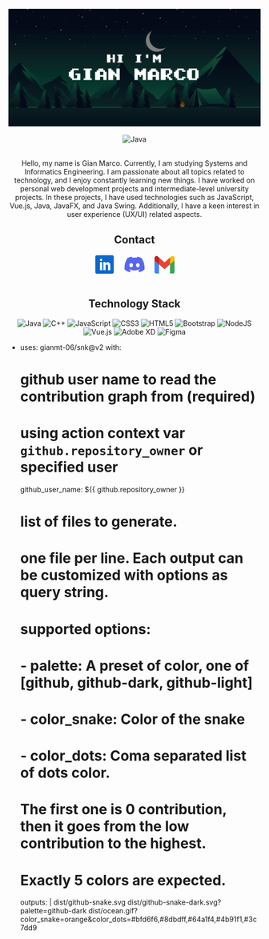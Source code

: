 ![banner](HiBanner.svg)

<div align="center">
    <img src="https://img.shields.io/badge/badges-awesome-green.svg" alt="Java">
    <br>
    <br>
    <p>Hello, my name is Gian Marco. Currently, I am studying Systems and Informatics Engineering. I am passionate about all topics            related to technology, and I enjoy constantly learning new things. I have worked on personal web development projects and                intermediate-level university projects. In these projects, I have used technologies such as JavaScript, Vue.js, Java, JavaFX, and        Java Swing. Additionally, I have a keen interest in user experience (UX/UI) related aspects.</p>
</div>

<h2 align="center">Contact</h2>
<div align="center">
    <a href="https://www.linkedin.com/in/gian-marco-mora-tami-66233b20a/" target="blank" title="Gian Marco Mora Tami"><img                   align="center" src="inIcon.svg" alt="" height="40" width="40" /></a>
    &nbsp;&nbsp;&nbsp;
    <a href="https://discord.com/users/Gian%20Marco#1137" target="blank" title="Gian Marco#1137"><img align="center"                         src="discordIcon.svg" alt="" height="40" width="40" /></a>
    &nbsp;&nbsp;&nbsp;
    <a href="mailto:moragian6@gmail.com" target="blank" title="moragian6@gmail.com"><img align="center" src="gmailIcon.svg" alt=""           height="35" width="40"/></a>
    <br>
    <br>
</div>

<h2 align="center">Technology Stack</h2>
<div align="center">
  <img src="https://img.shields.io/badge/java-%23ED8B00.svg?style=for-the-badge&logo=openjdk&logoColor=white" alt="Java">
  <img src="https://img.shields.io/badge/c++-%2300599C.svg?style=for-the-badge&logo=c%2B%2B&logoColor=white" alt="C++">
  <img src="https://img.shields.io/badge/javascript-%23323330.svg?style=for-the-badge&logo=javascript&logoColor=%23F7DF1E"                 alt="JavaScript">
  <img src="https://img.shields.io/badge/css3-%231572B6.svg?style=for-the-badge&logo=css3&logoColor=white" alt="CSS3">
  <img src="https://img.shields.io/badge/html5-%23E34F26.svg?style=for-the-badge&logo=html5&logoColor=white" alt="HTML5">
  <img src="https://img.shields.io/badge/bootstrap-%23563D7C.svg?style=for-the-badge&logo=bootstrap&logoColor=white" alt="Bootstrap">
  <img src="https://img.shields.io/badge/node.js-6DA55F?style=for-the-badge&logo=node.js&logoColor=white" alt="NodeJS">
  <img src="https://img.shields.io/badge/vuejs-%2335495e.svg?style=for-the-badge&logo=vuedotjs&logoColor=%234FC08D" alt="Vue.js">
  <img src="https://img.shields.io/badge/Adobe%20XD-470137?style=for-the-badge&logo=Adobe%20XD&logoColor=#FF61F6" alt="Adobe XD">
  <img src="https://img.shields.io/badge/figma-%23F24E1E.svg?style=for-the-badge&logo=figma&logoColor=white" alt="Figma">
</div>

- uses: gianmt-06/snk@v2
  with:
    # github user name to read the contribution graph from (**required**)
    # using action context var `github.repository_owner` or specified user
    github_user_name: ${{ github.repository_owner }}

    # list of files to generate.
    # one file per line. Each output can be customized with options as query string.
    #
    #  supported options:
    #  - palette:     A preset of color, one of [github, github-dark, github-light]
    #  - color_snake: Color of the snake
    #  - color_dots:  Coma separated list of dots color.
    #                 The first one is 0 contribution, then it goes from the low contribution to the highest.
    #                 Exactly 5 colors are expected.
    outputs: |
      dist/github-snake.svg
      dist/github-snake-dark.svg?palette=github-dark
      dist/ocean.gif?color_snake=orange&color_dots=#bfd6f6,#8dbdff,#64a1f4,#4b91f1,#3c7dd9
